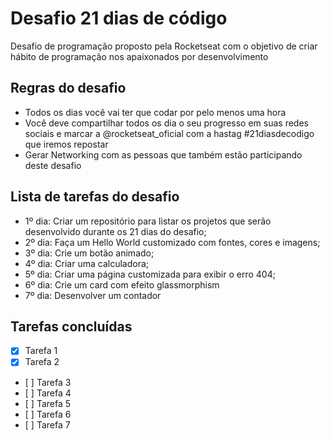 # Desafio 21 dias de código
Desafio de programação proposto pela Rocketseat com o objetivo de criar hábito de programação nos apaixonados por desenvolvimento

## Regras do desafio
* Todos os dias você vai ter que codar por pelo menos uma hora
* Você deve compartilhar todos os dia o seu progresso em suas redes sociais e marcar a @rocketseat_oficial com a hastag #21diasdecodigo que iremos repostar
* Gerar Networking com as pessoas que também estão participando deste desafio

## Lista de tarefas do desafio
- 1º dia: Criar um repositório para listar os projetos que serão desenvolvido durante os 21 dias do desafio;
- 2º dia: Faça um Hello World customizado com fontes, cores e imagens;
- 3º dia: Crie um botão animado;
- 4º dia: Criar uma calculadora;
- 5º dia: Criar uma página customizada para exibir o erro 404;
- 6º dia: Crie um card com efeito glassmorphism
- 7º dia: Desenvolver um contador

## Tarefas concluídas

- [X] Tarefa 1
- [X] Tarefa 2
- \[ ] Tarefa 3
- \[ ] Tarefa 4
- \[ ] Tarefa 5
- \[ ] Tarefa 6
- \[ ] Tarefa 7